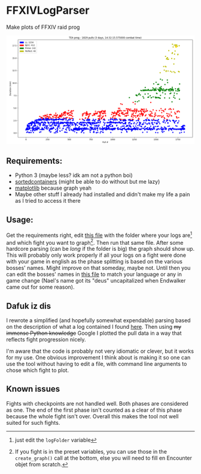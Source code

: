 # FFXIVLogParser
Make plots of FFXIV raid prog

![Result of running this project on my TEA prog](/Examples/TEA_prog.png "TEA Prog")

## Requirements:
- Python 3 (maybe less? idk am not a python boi)
- [sortedcontainers](https://grantjenks.com/docs/sortedcontainers/) (might be able to do without but me lazy)
- [matplotlib](https://matplotlib.org/) because graph yeah
- Maybe other stuff I already had installed and didn't make my life a pain as I tried to access it there

## Usage:
Get the requirements right, edit [this file](graph.py) with the folder where your logs are[^1] and which fight you want to graph[^2]. Then run that same file. After some hardcore parsing (can be _long_ if the folder is big) the graph should show up.
This will probably only work properly if all your logs on a fight were done with your game in english as the phase splitting is based on the various bosses' names. Might improve on that someday, maybe not. Until then you can edit the bosses' names in [this file](graph.py) to match your language or any in game change (Nael's name got its "deus" uncapitalized when Endwalker came out for some reason).

## Dafuk iz dis
I rewrote a simplified (and hopefully somewhat expendable) parsing based on the description of what a log contained I found [here](https://github.com/quisquous/cactbot/blob/main/docs/LogGuide.md).
Then using ~~my immense Python knowledge~~ Google I plotted the pull data in a way that reflects fight progression nicely.

I'm aware that the code is probably not very idiomatic or clever, but it works for my use. One obvious improvement I think about is making it so one can use the tool without having to edit a file, with command line arguments to chose which fight to plot.

## Known issues
Fights with checkpoints are not handled well. Both phases are considered as one. The end of the first phase isn't counted as a clear of this phase because the whole fight isn't over. Overall this makes the tool not well suited for such fights.

[^1]: just edit the `logFolder` variable

[^2]: If you fight is in the preset variables, you can use those in the `create_graph()` call at the bottom, else you will need to fill en Encounter objet from scratch.

